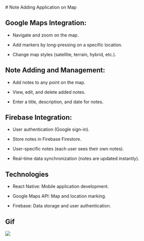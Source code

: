 # Note Adding Application on Map

## Google Maps Integration:

- Navigate and zoom on the map.

- Add markers by long-pressing on a specific location.

- Change map styles (satellite, terrain, hybrid, etc.).

## Note Adding and Management:

- Add notes to any point on the map.

- View, edit, and delete added notes.

- Enter a title, description, and date for notes.

## Firebase Integration:

- User authentication (Google sign-in).

- Store notes in Firebase Firestore.

- User-specific notes (each user sees their own notes).

- Real-time data synchronization (notes are updated instantly).

## Technologies

- React Native: Mobile application development.

- Google Maps API: Map and location marking.

- Firebase: Data storage and user authentication.

## Gif

<img src="./screen.gif"/>
